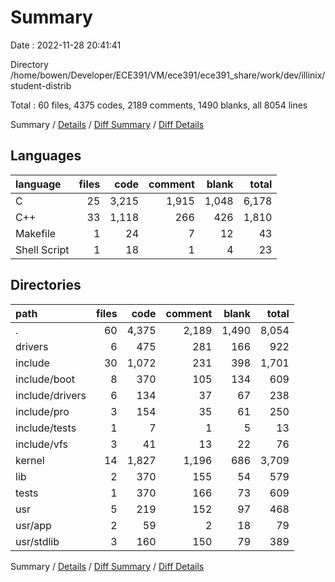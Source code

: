 # Summary

Date : 2022-11-28 20:41:41

Directory /home/bowen/Developer/ECE391/VM/ece391/ece391_share/work/dev/illinix/student-distrib

Total : 60 files,  4375 codes, 2189 comments, 1490 blanks, all 8054 lines

Summary / [Details](details.md) / [Diff Summary](diff.md) / [Diff Details](diff-details.md)

## Languages
| language | files | code | comment | blank | total |
| :--- | ---: | ---: | ---: | ---: | ---: |
| C | 25 | 3,215 | 1,915 | 1,048 | 6,178 |
| C++ | 33 | 1,118 | 266 | 426 | 1,810 |
| Makefile | 1 | 24 | 7 | 12 | 43 |
| Shell Script | 1 | 18 | 1 | 4 | 23 |

## Directories
| path | files | code | comment | blank | total |
| :--- | ---: | ---: | ---: | ---: | ---: |
| . | 60 | 4,375 | 2,189 | 1,490 | 8,054 |
| drivers | 6 | 475 | 281 | 166 | 922 |
| include | 30 | 1,072 | 231 | 398 | 1,701 |
| include/boot | 8 | 370 | 105 | 134 | 609 |
| include/drivers | 6 | 134 | 37 | 67 | 238 |
| include/pro | 3 | 154 | 35 | 61 | 250 |
| include/tests | 1 | 7 | 1 | 5 | 13 |
| include/vfs | 3 | 41 | 13 | 22 | 76 |
| kernel | 14 | 1,827 | 1,196 | 686 | 3,709 |
| lib | 2 | 370 | 155 | 54 | 579 |
| tests | 1 | 370 | 166 | 73 | 609 |
| usr | 5 | 219 | 152 | 97 | 468 |
| usr/app | 2 | 59 | 2 | 18 | 79 |
| usr/stdlib | 3 | 160 | 150 | 79 | 389 |

Summary / [Details](details.md) / [Diff Summary](diff.md) / [Diff Details](diff-details.md)